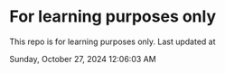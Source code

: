 # For learning purposes only
This repo is for learning purposes only.
Last updated at

Sunday, October 27, 2024 12:06:03 AM

